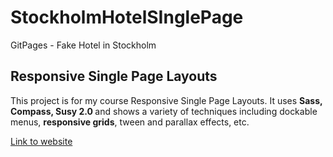 # StockholmHotelSInglePage
GitPages - Fake Hotel in Stockholm

<h2>Responsive Single Page Layouts</h2>
<p>This project is for my course Responsive Single Page Layouts. It uses <strong>Sass, Compass, Susy 2.0 </strong>
and shows a variety of techniques including dockable menus, <strong>responsive grids</strong>, tween and parallax effects, etc.</p>


<a href="https://paulonova.github.io/StockholmHotelSInglePage" target="_blank"> Link to website </a>
